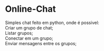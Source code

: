 # Online-Chat

Simples chat feito em python, onde é possivel:<br>
  Criar um grupo de chat;<br>
  Listar grupos;<br>
  Conectar em um grupo;<br>
  Enviar mensagens entre os grupos;
